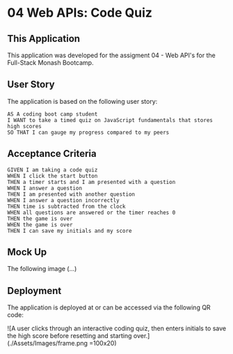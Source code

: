 # 04 Web APIs: Code Quiz

## This Application

This application was developed for the assigment 04 - Web API's for the Full-Stack Monash Bootcamp.

## User Story

The application is based on the following user story:

```
AS A coding boot camp student
I WANT to take a timed quiz on JavaScript fundamentals that stores high scores
SO THAT I can gauge my progress compared to my peers
```

## Acceptance Criteria

```
GIVEN I am taking a code quiz
WHEN I click the start button
THEN a timer starts and I am presented with a question
WHEN I answer a question
THEN I am presented with another question
WHEN I answer a question incorrectly
THEN time is subtracted from the clock
WHEN all questions are answered or the timer reaches 0
THEN the game is over
WHEN the game is over
THEN I can save my initials and my score
```

## Mock Up

The following image (...)

## Deployment

The application is deployed at or can be accessed via the following QR code:

![A user clicks through an interactive coding quiz, then enters initials to save the high score before resetting and starting over.](./Assets/Images/frame.png =100x20)
